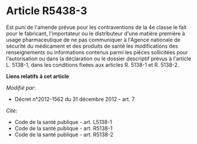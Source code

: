 # Article R5438-3

Est puni de l'amende prévue pour les contraventions de la 4e classe le fait pour le fabricant, l'importateur ou le
distributeur d'une matière première à usage pharmaceutique de ne pas communiquer à l'Agence nationale de sécurité du
médicament et des produits de santé les modifications des renseignements ou informations contenus parmi les pièces
sollicitées pour l'autorisation ou dans la déclaration ou le dossier descriptif prévus à l'article L. 5138-1, dans les
conditions fixées aux articles R. 5138-1 et R. 5138-2.

**Liens relatifs à cet article**

_Modifié par_:

  - Décret n°2012-1562 du 31 décembre 2012 - art. 7

_Cite_:

  - Code de la santé publique - art. L5138-1
  - Code de la santé publique - art. R5138-1
  - Code de la santé publique - art. R5138-2
